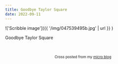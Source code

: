 ```yaml
---
title: Goodbye Taylor Square
date: 2022-09-11
---
```

!['Scribble image']({{ '/img/047539495b.jpg' | url }} )
<br>
<p>Goodbye Taylor Square</p>

<br>
<br>
<center><small>Cross posted from my <a href='http://micro.blog/joshnicholas'>micro blog</a></small></center>
<br>
    